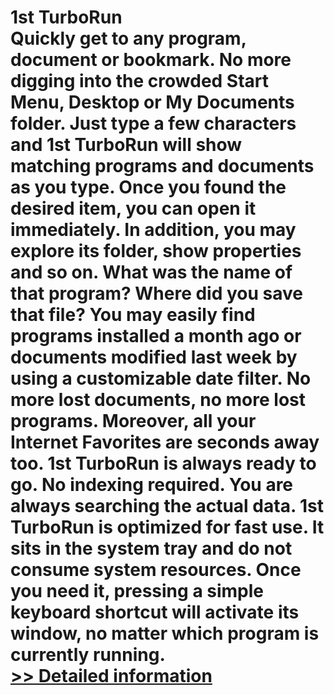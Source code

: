 # 1st TurboRun<br />Quickly get to any program, document or bookmark. No more digging into the crowded Start Menu, Desktop or My Documents folder. Just type a few characters and 1st TurboRun will show matching programs and documents as you type. Once you found the desired item, you can open it immediately. In addition, you may explore its folder, show properties and so on. What was the name of that program? Where did you save that file? You may easily find programs installed a month ago or documents modified last week by using a customizable date filter. No more lost documents, no more lost programs. Moreover, all your Internet Favorites are seconds away too. 1st TurboRun is always ready to go. No indexing required. You are always searching the actual data. 1st TurboRun is optimized for fast use. It sits in the system tray and do not consume system resources. Once you need it, pressing a simple keyboard shortcut will activate its window, no matter which program is currently running.<br />[>> Detailed information](https://secure.shareit.com/shareit/product.html?productid=181999&affiliateid=200057808)
